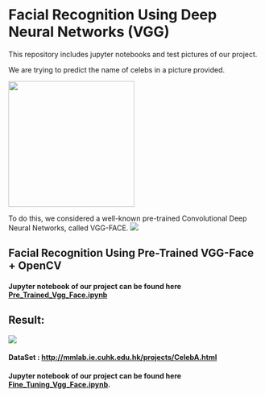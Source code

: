 # Facial Recognition Using Deep Neural Networks (VGG)

This repository includes jupyter notebooks and test pictures of our project.

We are trying to predict the name of celebs in a picture provided.  

<img src="https://github.com/NEERAJAP2001/Face-X/blob/VGG-Face-Detection/Recognition-Algorithms/Face%20Recognition%20using%20VGG/assets/mg.jpg" width="250">


To do this, we considered a well-known pre-trained Convolutional Deep Neural Networks, called VGG-FACE.
<img src="https://github.com/NEERAJAP2001/Face-X/blob/VGG-Face-Detection/Recognition-Algorithms/Face%20Recognition%20using%20VGG/assets/Dataset.PNG">


## Facial Recognition Using Pre-Trained VGG-Face + OpenCV
#### Jupyter notebook of our project can be found here [Pre_Trained_Vgg_Face.ipynb](https://github.com/NEERAJAP2001/Face-X/blob/VGG-Face-Detection/Face%20Recognition%20using%20VGG/Training%20VGG%20Model.ipynb)

## Result:

<img src="https://github.com/NEERAJAP2001/Face-X/blob/VGG-Face-Detection/Recognition-Algorithms/Face%20Recognition%20using%20VGG/assets/mgresult.PNG">

#### DataSet : http://mmlab.ie.cuhk.edu.hk/projects/CelebA.html
#### Jupyter notebook of our project can be found here [Fine_Tuning_Vgg_Face.ipynb](https://github.com/NEERAJAP2001/Face-X/blob/VGG-Face-Detection/Face%20Recognition%20using%20VGG/Fine_Tuning%20Model.ipynb).


